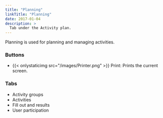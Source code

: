 ```yaml
---
title: "Planning"
linkTitle: "Planning"
date: 2017-01-04
description: >
  Tab under the Activity plan.
---
```

Planning is used for planning and managing activities.

### Buttons

- {{< onlystaticimg src="/images/Printer.png" >}} Print: Prints the current screen.

### Tabs

- Activity groups
- Activities
- Fill out and results
- User participation
